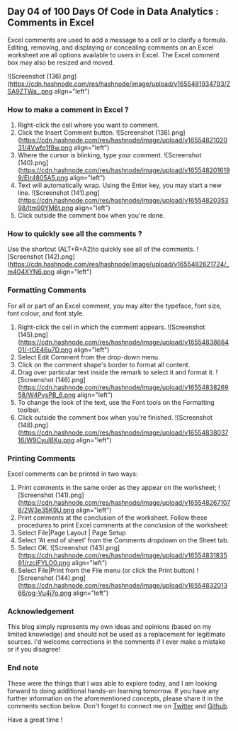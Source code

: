 ## Day 04 of 100 Days Of Code in Data Analytics : Comments in Excel

Excel comments are used to add a message to a cell or to clarify a formula. Editing, removing, and displaying or concealing comments on an Excel worksheet are all options available to users in Excel. The Excel comment box may also be resized and moved.

![Screenshot (136).png](https://cdn.hashnode.com/res/hashnode/image/upload/v1655481934793/ZSA9ZTWa_.png align="left")
### How to make a comment in Excel ?
1. Right-click the cell where you want to comment.
2. Click the Insert Comment button.
![Screenshot (138).png](https://cdn.hashnode.com/res/hashnode/image/upload/v1655482102031/4Vwfq1f8w.png align="left")
3. Where the cursor is blinking, type your comment.
![Screenshot (140).png](https://cdn.hashnode.com/res/hashnode/image/upload/v1655482016199/EIr4805A5.png align="left")
4. Text will automatically wrap. Using the Enter key, you may start a new line.
![Screenshot (141).png](https://cdn.hashnode.com/res/hashnode/image/upload/v1655482035398/ltm90YM6t.png align="left")
5. Click outside the comment box when you're done.

### How to quickly see all the comments ?

Use the shortcut (ALT+R+A2)to quickly see all of the comments.
![Screenshot (142).png](https://cdn.hashnode.com/res/hashnode/image/upload/v1655482621724/_m404XYN6.png align="left")

### Formatting Comments
For all or part of an Excel comment, you may alter the typeface, font size, font colour, and font style.

1. Right-click the cell in which the comment appears.
![Screenshot (145).png](https://cdn.hashnode.com/res/hashnode/image/upload/v1655483866401/-tOE46u7D.png align="left")
2. Select Edit Comment from the drop-down menu.
3. Click on the comment shape's border to format all content.
4. Drag over particular text inside the remark to select it and format it.
![Screenshot (146).png](https://cdn.hashnode.com/res/hashnode/image/upload/v1655483826958/W4PysPB_6.png align="left")
5. To change the look of the text, use the Font tools on the Formatting toolbar.
6. Click outside the comment box when you're finished.
![Screenshot (148).png](https://cdn.hashnode.com/res/hashnode/image/upload/v1655483803716/W9CyuI8Xu.png align="left")

### Printing Comments
Excel comments can be printed in two ways:
1. Print comments in the same order as they appear on the worksheet; 
![Screenshot (141).png](https://cdn.hashnode.com/res/hashnode/image/upload/v1655482671078/2W3e35K9U.png align="left")
2. Print comments at the conclusion of the worksheet.
Follow these procedures to print Excel comments at the conclusion of the worksheet:
  1. Select File|Page Layout | Page Setup
  2. Select 'At end of sheet' from the Comments dropdown on the Sheet tab.
  3. Select OK.
![Screenshot (143).png](https://cdn.hashnode.com/res/hashnode/image/upload/v1655483183591/rzciFYLO0.png align="left")
  4. Select File|Print from the File menu (or click the Print button)
![Screenshot (144).png](https://cdn.hashnode.com/res/hashnode/image/upload/v1655483201366/og-Vu4j7o.png align="left")

### Acknowledgement
This blog simply represents my own ideas and opinions (based on my limited knowledge) and should not be used as a replacement for legitimate sources. I'd welcome corrections in the comments if I ever make a mistake or if you disagree!

### End note
These were the things that I was able to explore today, and I am looking forward to doing additional hands-on learning tomorrow. If you have any further information on the aforementioned concepts, please share it in the comments section below. Don't forget to connect me on [Twitter](https://twitter.com/datanomadd) and [Github](https://github.com/Lourdemary/100_Days_Of_Data).

Have a great time !